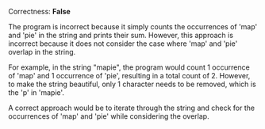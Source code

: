 Correctness: **False** 

The program is incorrect because it simply counts the occurrences of 'map' and 'pie' in the string and prints their sum. However, this approach is incorrect because it does not consider the case where 'map' and 'pie' overlap in the string.

For example, in the string "mapie", the program would count 1 occurrence of 'map' and 1 occurrence of 'pie', resulting in a total count of 2. However, to make the string beautiful, only 1 character needs to be removed, which is the 'p' in 'mapie'.

A correct approach would be to iterate through the string and check for the occurrences of 'map' and 'pie' while considering the overlap.